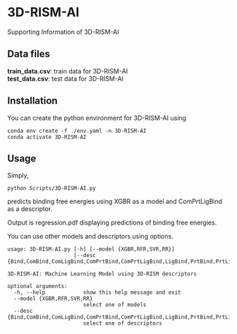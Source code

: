 # 3D-RISM-AI

Supporting Information of 3D-RISM-AI

## Data files
**train_data.csv**: train data for 3D-RISM-AI<br>
**test_data.csv**:  test data for 3D-RISM-AI

## Installation
You can create the python environment for 3D-RISM-AI using

```
conda env create -f ./env.yaml -n 3D-RISM-AI
conda activate 3D-RISM-AI
```

## Usage
Simply, 
```
python Scripts/3D-RISM-AI.py 
```
predicts binding free energies using XGBR as a model and ComPrtLigBind as a descriptor.

Output is regression.pdf displaying predictions of binding free energies.

You can use other models and descriptors using options.

```
usage: 3D-RISM-AI.py [-h] [--model {XGBR,RFR,SVR,RR}]
                     [--desc {Bind,ComBind,ComLigBind,ComPrtBind,ComPrtLigBind,LigBind,PrtBind,PrtLigBind}]

3D-RISM-AI: Machine Learning Model using 3D-RISM descriptors

optional arguments:
  -h, --help            show this help message and exit
  --model {XGBR,RFR,SVR,RR}
                        select one of models
  --desc {Bind,ComBind,ComLigBind,ComPrtBind,ComPrtLigBind,LigBind,PrtBind,PrtLigBind}
                        select one of descriptors
```


